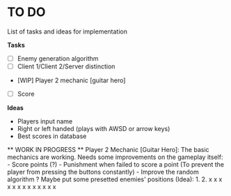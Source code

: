 # TO DO
List of tasks and ideas for implementation

**Tasks**
- [ ] Enemy generation algorithm
- [ ] Client 1/Client 2/Server distinction
- [WIP] Player 2 mechanic [guitar hero]
- [ ] Score

**Ideas**
- Players input name
- Right or left handed (plays with AWSD or arrow keys)
- Best scores in database

** WORK IN PROGRESS **
Player 2 Mechanic [Guitar Hero]:
	The basic mechanics are working.
	Needs some improvements on the gameplay itself:
		- Score points (?)
		- Punishment when failed to score a point (To prevent the player from pressing
		the buttons constantly)
		- Improve the random algorithm ? Maybe put some presetted enemies' positions (Idea):
		1.         2.
		x          x x
		 x          x
		  x        x x
		 x          x
		x          x x